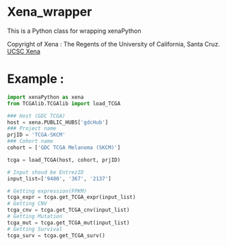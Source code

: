 # Xena_wrapper

This is a Python class for wrapping xenaPython

Copyright of Xena : The Regents of the University of California, Santa Cruz.
[UCSC Xena](https://xena.ucsc.edu/)

# Example :
```Python
import xenaPython as xena
from TCGAlib.TCGAlib import load_TCGA

### Host (GDC TCGA)
host = xena.PUBLIC_HUBS['gdcHub']
### Project name
prjID = 'TCGA-SKCM'
### Cohort name
cohort = ['GDC TCGA Melanoma (SKCM)']

tcga = load_TCGA(host, cohort, prjID)

# Input shoud be EntrezID
input_list=['9480', '367', '2137']

# Getting expression(FPKM)
tcga_expr = tcga.get_TCGA_expr(input_list)
# Getting CNV
tcga_cnv = tcga.get_TCGA_cnv(input_list)
# Getting Mutation
tcga_mut = tcga.get_TCGA_mut(input_list)
# Getting Survival
tcga_surv = tcga.get_TCGA_surv()
```
